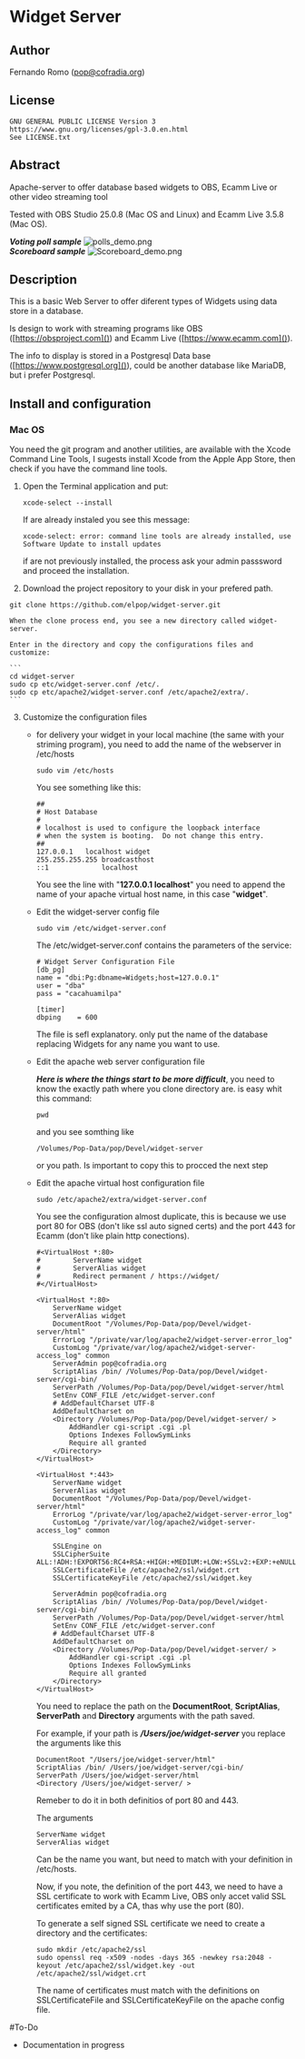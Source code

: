 # Widget Server

## Author

   Fernando Romo (pop@cofradia.org)

## License
```
GNU GENERAL PUBLIC LICENSE Version 3
https://www.gnu.org/licenses/gpl-3.0.en.html
See LICENSE.txt
``` 
## Abstract

   Apache-server to offer database based widgets to OBS, Ecamm Live or other video streaming tool
   
   Tested with OBS Studio 25.0.8 (Mac OS and Linux) and Ecamm Live 3.5.8 (Mac OS).
   
***Voting poll sample***
![polls_demo.png](https://raw.githubusercontent.com/elpop/widget-server/master/html/images/Demo/polls_demo.png)  
***Scoreboard sample***
![Scoreboard_demo.png](https://raw.githubusercontent.com/elpop/widget-server/master/html/images/Demo/scoreboard_demo.png)
## Description

This is a basic Web Server to offer diferent types of Widgets using data store in a database.
   
Is design to work with streaming programs like OBS ([https://obsproject.com]()) and Ecamm Live ([https://www.ecamm.com]()).
   
The info to display is stored in a Postgresql Data base ([https://www.postgresql.org]()), could be another database like MariaDB, but i prefer Postgresql.
   
## Install and configuration
   
### Mac OS
   
You need the git program and another utilities, are available with the Xcode Command Line Tools, I sugests install Xcode from the Apple App Store, then check if you have the command line tools.  

1. Open the Terminal application and put:  
      
    ```
    xcode-select --install
    ```     

    If are already instaled you see this message:  
  
    ```
    xcode-select: error: command line tools are already installed, use Software Update to install updates        
    ```  

    if are not previously installed, the process ask your admin passsword and proceed the installation.

2. Download the project repository to your disk in your prefered path.
  
  ```
  git clone https://github.com/elpop/widget-server.git
  ```
  
    When the clone process end, you see a new directory called widget-server.
    
    Enter in the directory and copy the configurations files and customize:
    
    ```
    cd widget-server  
    sudo cp etc/widget-server.conf /etc/.  
    sudo cp etc/apache2/widget-server.conf /etc/apache2/extra/.
    ```
    
3. Customize the configuration files  
      
    * for delivery your widget in your local machine (the same with your striming program), you need to add the name of the webserver in /etc/hosts

        ```
        sudo vim /etc/hosts
        ```  
    
        You see something like this:  
    
        ```
        ##
        # Host Database
        #
        # localhost is used to configure the loopback interface
        # when the system is booting.  Do not change this entry.
        ##
        127.0.0.1	localhost widget
        255.255.255.255	broadcasthost
        ::1             localhost
        ```
    
        You see the line with "**127.0.0.1 localhost**" you need to append the name of your apache virtual host name, in this case "**widget**".
    
    * Edit the widget-server config file

        ```
        sudo vim /etc/widget-server.conf
        ```
    
        The /etc/widget-server.conf contains the parameters of the service:  
        
        ```
        # Widget Server Configuration File
        [db_pg]
        name = "dbi:Pg:dbname=Widgets;host=127.0.0.1"
        user = "dba"
        pass = "cacahuamilpa"
        
        [timer]
        dbping    = 600
        ```

        The file is sefl explanatory. only put the name of the database replacing Widgets for any name you want to use.

    * Edit the apache web server configuration file

        ***Here is where the things start to be more difficult***, you need to know the exactly path where you clone directory are. is easy whit this command:
        
        ```
        pwd
        ```
        
        and you see somthing like

        ```
        /Volumes/Pop-Data/pop/Devel/widget-server
        ```
        
        or you path. Is important to copy this to procced the next step

    * Edit the apache virtual host configuration file
    
        ```
        sudo /etc/apache2/extra/widget-server.conf
        ```
    
        You see the configuration almost duplicate, this is because we use port 80 for OBS (don't like ssl auto signed certs) and the port 443 for Ecamm (don't like plain http conections).

        ```
        #<VirtualHost *:80>
        #        ServerName widget
        #        ServerAlias widget
        #        Redirect permanent / https://widget/
        #</VirtualHost>
          
        <VirtualHost *:80>
            ServerName widget
            ServerAlias widget
            DocumentRoot "/Volumes/Pop-Data/pop/Devel/widget-server/html"
            ErrorLog "/private/var/log/apache2/widget-server-error_log"
            CustomLog "/private/var/log/apache2/widget-server-access_log" common
            ServerAdmin pop@cofradia.org
            ScriptAlias /bin/ /Volumes/Pop-Data/pop/Devel/widget-server/cgi-bin/
            ServerPath /Volumes/Pop-Data/pop/Devel/widget-server/html
            SetEnv CONF_FILE /etc/widget-server.conf
            # AddDefaultCharset UTF-8
            AddDefaultCharset on
            <Directory /Volumes/Pop-Data/pop/Devel/widget-server/ >
                AddHandler cgi-script .cgi .pl
                Options Indexes FollowSymLinks
                Require all granted
            </Directory>
        </VirtualHost>
          
        <VirtualHost *:443>
            ServerName widget
            ServerAlias widget
            DocumentRoot "/Volumes/Pop-Data/pop/Devel/widget-server/html"
            ErrorLog "/private/var/log/apache2/widget-server-error_log"
            CustomLog "/private/var/log/apache2/widget-server-access_log" common
          
            SSLEngine on
            SSLCipherSuite ALL:!ADH:!EXPORT56:RC4+RSA:+HIGH:+MEDIUM:+LOW:+SSLv2:+EXP:+eNULL
            SSLCertificateFile /etc/apache2/ssl/widget.crt
            SSLCertificateKeyFile /etc/apache2/ssl/widget.key
          
            ServerAdmin pop@cofradia.org
            ScriptAlias /bin/ /Volumes/Pop-Data/pop/Devel/widget-server/cgi-bin/
            ServerPath /Volumes/Pop-Data/pop/Devel/widget-server/html
            SetEnv CONF_FILE /etc/widget-server.conf
            # AddDefaultCharset UTF-8
            AddDefaultCharset on
            <Directory /Volumes/Pop-Data/pop/Devel/widget-server/ >
                AddHandler cgi-script .cgi .pl
                Options Indexes FollowSymLinks
                Require all granted
            </Directory>
        </VirtualHost>
        ```
            
        You need to replace the path on the **DocumentRoot**, **ScriptAlias**, **ServerPath** and **Directory** arguments with the path saved.

        For example, if your path is ***/Users/joe/widget-server*** you replace the arguments like this

        ```
        DocumentRoot "/Users/joe/widget-server/html"
        ScriptAlias /bin/ /Users/joe/widget-server/cgi-bin/
        ServerPath /Users/joe/widget-server/html
        <Directory /Users/joe/widget-server/ >
        ```
        
        Remeber to do it in both definitios of port 80 and 443.

        The arguments

        ```
        ServerName widget
        ServerAlias widget
        ```
        
        Can be the name you want, but need to match with your definition in /etc/hosts.

        Now, if you note, the definition of the port 443, we need to have a SSL certificate to work with Ecamm Live, OBS only accet valid SSL certificates emited by a CA, thas why use the port (80).

        To generate a self signed SSL certificate we need to create a directory and the certificates:
    
        ```
        sudo mkdir /etc/apache2/ssl
        sudo openssl req -x509 -nodes -days 365 -newkey rsa:2048 -keyout /etc/apache2/ssl/widget.key -out /etc/apache2/ssl/widget.crt
        ```
    
        The name of certificates must match with the definitions on SSLCertificateFile and SSLCertificateKeyFile on the apache config file.
 
#To-Do

 * Documentation in progress    
    

